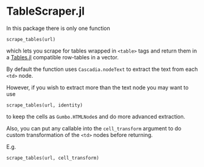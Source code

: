 # TableScraper.jl

In this package there is only one function

```
scrape_tables(url)
```

which lets you scrape for tables wrapped in `<table>` tags and return them in a [Tables.jl](https://github.com/JuliaData/Tables.jl) compatible row-tables in a vector.

By default the function uses `Cascadia.nodeText` to extract the text from each `<td>` node.

However, if you wish to extract more than the text node you may want to use

```
scrape_tables(url, identity)
```

to keep the cells as `Gumbo.HTMLNode`s and do more advanced extraction.

Also, you can put any callable into the `cell_transform` argument to do custom transformation of the `<td>` nodes before returning.

E.g.

```
scrape_tables(url, cell_transform)
```
